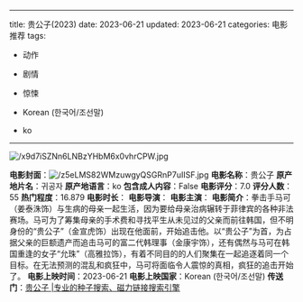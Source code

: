 
---
title: 贵公子(2023)
date: 2023-06-21
updated: 2023-06-21
categories: 电影推荐
tags:

- 动作
- 剧情
- 惊悚

- Korean (한국어/조선말)
- ko
---

<img src="https://image.tmdb.org/t/p/original/x9d7iSZNn6LNBzYHbM6x0vhrCPW.jpg" alt="/x9d7iSZNn6LNBzYHbM6x0vhrCPW.jpg" title="/x9d7iSZNn6LNBzYHbM6x0vhrCPW.jpg">

**电影封面**：<img src="https://image.tmdb.org/t/p/w200/z5eLMS82WMzuwgyQSGRnP7uIISF.jpg" alt="/z5eLMS82WMzuwgyQSGRnP7uIISF.jpg" title="/z5eLMS82WMzuwgyQSGRnP7uIISF.jpg">
**电影名称**：贵公子
**原产地片名**：귀공자
**原产地语言**：ko
**包含成人内容**：False
**电影评分**：7.0
**评分人数**：55
**热门程度**：16.879
**电影时长**：
**电影导演**：
**电影主演**：
**电影简介**：拳击手马可（姜泰洙饰）与生病的母亲一起生活，因为要给母亲治病辗转于菲律宾的各种非法赛场。马可为了筹集母亲的手术费和寻找平生从未见过的父亲而前往韩国，但不明身份的“贵公子”（金宣虎饰）出现在他面前，开始追击他。以“贵公子”为首，为占据父亲的巨额遗产而追击马可的富二代韩理事（金康宇饰），还有偶然与马可在韩国重逢的女子“允珠”（高雅拉饰），有着不同目的的人们聚集在一起追逐着同一个目标。在无法预测的混乱和疯狂中，马可将面临令人震惊的真相，疯狂的追击开始了。
**电影上映时间**：2023-06-21
**电影上映国家**：Korean (한국어/조선말)
**传送门**：[贵公子 |专业的种子搜索、磁力链接搜索引擎](https://movie.amd794.com:2083/?search=%EA%B7%80%EA%B3%B5%EC%9E%90&ordering=&mode=match_phrase&page_size=10&page=1)


